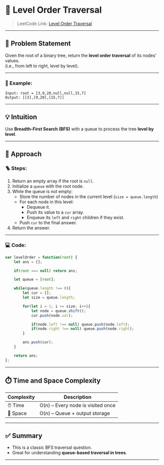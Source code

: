 

# 🌲 Level Order Traversal

> LeetCode Link: [Level Order Traversal](https://leetcode.com/problems/binary-tree-level-order-traversal/)

---

## 🧠 Problem Statement

Given the root of a binary tree, return the **level order traversal** of its nodes' values.  
(i.e., from left to right, level by level).

---

### 📌 Example:

```
Input: root = [3,9,20,null,null,15,7]
Output: [[3],[9,20],[15,7]]
```

---

## 💡 Intuition

Use **Breadth-First Search (BFS)** with a queue to process the tree **level by level**.

---

## 🔄 Approach

### 🪜 Steps:

1. Return an empty array if the root is `null`.
2. Initialize a `queue` with the root node.
3. While the queue is not empty:
   - Store the number of nodes in the current level (`size = queue.length`)
   - For each node in this level:
     - Dequeue it.
     - Push its value to a `cur` array.
     - Enqueue its `left` and `right` children if they exist.
   - Push `cur` to the final answer.
4. Return the answer.

---

### 💻 Code:
```javascript
var levelOrder = function(root) {
    let ans = [];

    if(root === null) return ans;

    let queue = [root];

    while(queue.length !== 0){
        let cur = [];
        let size = queue.length;

        for(let i = 1; i <= size; i++){
            let node = queue.shift();
            cur.push(node.val);

            if(node.left !== null) queue.push(node.left);
            if(node.right !== null) queue.push(node.right);
        }

        ans.push(cur);
    }

    return ans;
};
```

---

## ⏱️ Time and Space Complexity

| Complexity | Description                          |
|------------|--------------------------------------|
| ⏰ Time     | O(n) – Every node is visited once    |
| 🧠 Space    | O(n) – Queue + output storage        |

---

## ✅ Summary

- This is a classic BFS traversal question.
- Great for understanding **queue-based traversal in trees**.

---

